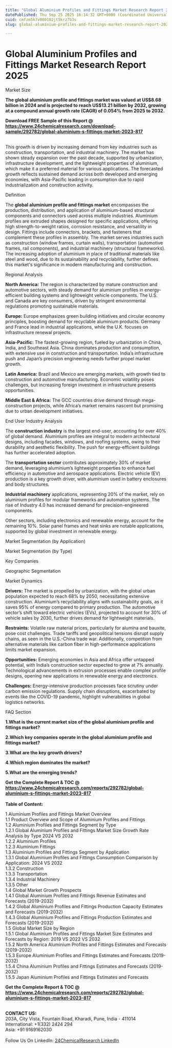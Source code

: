 ```yaml
---
title: "Global Aluminium Profiles and Fittings Market Research Report 2025"
datePublished: Thu Sep 25 2025 16:14:32 GMT+0000 (Coordinated Universal Time)
cuid: cmfzm5k7v000102jt5krz7b3s
slug: global-aluminium-profiles-and-fittings-market-research-report-2025-1-1

---
```


# Global Aluminium Profiles and Fittings Market Research Report 2025

<p>Market Size</p><p>
</p><p><strong>The global aluminium profile and fittings market was valued at US$8.68 billion in 2024 and is projected to reach US$13.21 billion by 2032, growing at a compound annual growth rate (CAGR) of 0.054% from 2025 to 2032.</strong></p><div><b>Download FREE Sample of this Report @ 
            <a href="https://www.24chemicalresearch.com/download-sample/292782/global-aluminium-s-fittings-market-2023-817">
            https://www.24chemicalresearch.com/download-sample/292782/global-aluminium-s-fittings-market-2023-817</a></b></div><br><p>
</p><p>This growth is driven by increasing demand from key industries such as construction, transportation, and industrial machinery. The market has shown steady expansion over the past decade, supported by urbanization, infrastructure development, and the lightweight properties of aluminium, which make it a preferred material for various applications. The forecasted growth reflects sustained demand across both developed and emerging economies, with Asia-Pacific leading in consumption due to rapid industrialization and construction activity.</p><p>
Definition</p><p>
</p><p>The <strong>global aluminium profile and fittings market</strong> encompasses the production, distribution, and application of aluminium-based structural components and connectors used across multiple industries. Aluminium profiles are extruded shapes designed for specific applications, offering high strength-to-weight ratios, corrosion resistance, and versatility in design. Fittings include connectors, brackets, and fasteners that complement these profiles in assembly. The market serves industries such as construction (window frames, curtain walls), transportation (automotive frames, rail components), and industrial machinery (structural frameworks). The increasing adoption of aluminium in place of traditional materials like steel and wood, due to its sustainability and recyclability, further defines this market's significance in modern manufacturing and construction.</p><p>
Regional Analysis</p><p>
</p><p><strong>North America:</strong> The region is characterized by mature construction and automotive sectors, with steady demand for aluminium profiles in energy-efficient building systems and lightweight vehicle components. The U.S. and Canada are key consumers, driven by stringent environmental regulations promoting sustainable materials.</p><p>
</p><p><strong>Europe:</strong> Europe emphasizes green building initiatives and circular economy principles, boosting demand for recyclable aluminium products. Germany and France lead in industrial applications, while the U.K. focuses on infrastructure renewal projects.</p><p>
</p><p><strong>Asia-Pacific:</strong> The fastest-growing region, fueled by urbanization in China, India, and Southeast Asia. China dominates production and consumption, with extensive use in construction and transportation. India’s infrastructure push and Japan’s precision engineering needs further propel market growth.</p><p>
</p><p><strong>Latin America:</strong> Brazil and Mexico are emerging markets, with growth tied to construction and automotive manufacturing. Economic volatility poses challenges, but increasing foreign investment in infrastructure presents opportunities.</p><p>
</p><p><strong>Middle East &amp; Africa:</strong> The GCC countries drive demand through mega-construction projects, while Africa’s market remains nascent but promising due to urban development initiatives.</p><p>
End User Industry Analysis</p><p>
</p><p>The <strong>construction industry</strong> is the largest end-user, accounting for over 40% of global demand. Aluminium profiles are integral to modern architectural designs, including facades, windows, and roofing systems, owing to their durability and aesthetic flexibility. The push for energy-efficient buildings has further accelerated adoption.</p><p>
</p><p>The <strong>transportation sector</strong> contributes approximately 30% of market demand, leveraging aluminium’s lightweight properties to enhance fuel efficiency in automotive and aerospace applications. Electric vehicle (EV) production is a key growth driver, with aluminium used in battery enclosures and body structures.</p><p>
</p><p><strong>Industrial machinery</strong> applications, representing 20% of the market, rely on aluminium profiles for modular frameworks and automation systems. The rise of Industry 4.0 has increased demand for precision-engineered components.</p><p>
</p><p>Other sectors, including electronics and renewable energy, account for the remaining 10%. Solar panel frames and heat sinks are notable applications, supported by global investment in renewable energy.</p><p>
Market Segmentation (by Application)</p><p>
</p><p>
Market Segmentation (by Type)</p><p>
</p><p>
Key Companies</p><p>
</p><p>
Geographic Segmentation</p><p>
</p><p>
Market Dynamics</p><p>
</p><p><strong>Drivers:</strong> The market is propelled by urbanization, with the global urban population expected to reach 68% by 2050, necessitating extensive construction. Aluminium’s recyclability aligns with sustainability goals, as it saves 95% of energy compared to primary production. The automotive sector’s shift toward electric vehicles (EVs), projected to account for 30% of vehicle sales by 2030, further drives demand for lightweight materials.</p><p>
</p><p><strong>Restraints:</strong> Volatile raw material prices, particularly for alumina and bauxite, pose cost challenges. Trade tariffs and geopolitical tensions disrupt supply chains, as seen in the U.S.-China trade war. Additionally, competition from alternative materials like carbon fiber in high-performance applications limits market expansion.</p><p>
</p><p><strong>Opportunities:</strong> Emerging economies in Asia and Africa offer untapped potential, with India’s construction sector expected to grow at 7% annually. Technological advancements in extrusion processes enable complex profile designs, opening new applications in renewable energy and electronics.</p><p>
</p><p><strong>Challenges:</strong> Energy-intensive production processes face scrutiny under carbon emission regulations. Supply chain disruptions, exacerbated by events like the COVID-19 pandemic, highlight vulnerabilities in global logistics networks.</p><p>
FAQ Section</p><p>
</p><p><strong>1.What is the current market size of the global aluminium profile and fittings market?</strong></p><p>
</p><p>
</p><p><strong>2.Which key companies operate in the global aluminium profile and fittings market?</strong></p><p>
</p><p>
</p><p><strong>3.What are the key growth drivers?</strong></p><p>
</p><p>
</p><p><strong>4.Which region dominates the market?</strong></p><p>
</p><p>
</p><p><strong>5.What are the emerging trends?</strong></p><p>
</p>

<div><b>Get the Complete Report & TOC @ 
            <a href="https://www.24chemicalresearch.com/reports/292782/global-aluminium-s-fittings-market-2023-817">
            https://www.24chemicalresearch.com/reports/292782/global-aluminium-s-fittings-market-2023-817</a></b></div><br>
            <b>Table of Content:</b><p>1 Aluminium Profiles and Fittings Market Overview<br />
    1.1 Product Overview and Scope of Aluminium Profiles and Fittings<br />
    1.2 Aluminium Profiles and Fittings Segment by Type<br />
        1.2.1 Global Aluminium Profiles and Fittings Market Size Growth Rate Analysis by Type 2024 VS 2032<br />
        1.2.2 Aluminium Profiles<br />
        1.2.3 Aluminium Fittings<br />
    1.3 Aluminium Profiles and Fittings Segment by Application<br />
        1.3.1 Global Aluminium Profiles and Fittings Consumption Comparison by Application: 2024 VS 2032<br />
        1.3.2 Construction<br />
        1.3.3 Transportation<br />
        1.3.4 Industrial Machinery<br />
        1.3.5 Other<br />
    1.4 Global Market Growth Prospects<br />
        1.4.1 Global Aluminium Profiles and Fittings Revenue Estimates and Forecasts (2019-2032)<br />
        1.4.2 Global Aluminium Profiles and Fittings Production Capacity Estimates and Forecasts (2019-2032)<br />
        1.4.3 Global Aluminium Profiles and Fittings Production Estimates and Forecasts (2019-2032)<br />
    1.5 Global Market Size by Region<br />
        1.5.1 Global Aluminium Profiles and Fittings Market Size Estimates and Forecasts by Region: 2019 VS 2022 VS 2032<br />
        1.5.2 North America Aluminium Profiles and Fittings Estimates and Forecasts (2019-2032)<br />
        1.5.3 Europe Aluminium Profiles and Fittings Estimates and Forecasts (2019-2032)<br />
        1.5.4 China Aluminium Profiles and Fittings Estimates and Forecasts (2019-2032)<br />
        1.5.5 Japan Aluminium Profiles and Fittings Estimates and Forecasts</p>

<div><b>Get the Complete Report & TOC @ 
            <a href="https://www.24chemicalresearch.com/reports/292782/global-aluminium-s-fittings-market-2023-817">
            https://www.24chemicalresearch.com/reports/292782/global-aluminium-s-fittings-market-2023-817</a></b></div><br>

<b>CONTACT US:</b><br>
            203A, City Vista, Fountain Road, Kharadi, Pune, India - 411014<br>
            International: +1(332) 2424 294<br>
            Asia: +91 9169162030 <br><br>
            Follow Us On LinkedIn: <a href="https://www.linkedin.com/company/24chemicalresearch/">24ChemicalResearch LinkedIn</a>